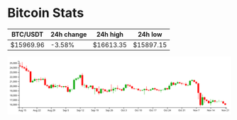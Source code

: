 # Bitcoin Stats

BTC/USDT|24h change|24h high|24h low|
|---|---|---|---|
|$15969.96|-3.58%|$16613.35|$15897.15|

<img src="./chart.svg">
